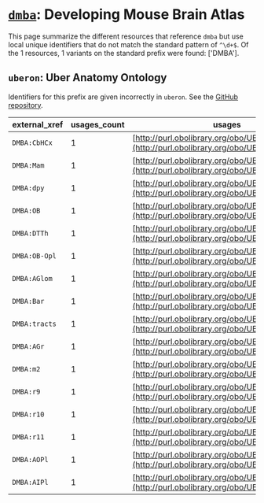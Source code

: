 # [`dmba`](https://bioregistry.io/dmba): Developing Mouse Brain Atlas

This page summarize the different resources that reference `dmba`
but use local unique identifiers that do not match the standard pattern of
`^\d+$`. Of the 1 resources,
1 variants on the standard prefix were found: ['DMBA'].

## `uberon`: Uber Anatomy Ontology

Identifiers for this prefix are given incorrectly in `uberon`. See the [GitHub repository](https://github.com/obophenotype/uberon).

| external_xref   |   usages_count | usages                                                                                         |
|-----------------|----------------|------------------------------------------------------------------------------------------------|
| `DMBA:CbHCx`    |              1 | [http://purl.obolibrary.org/obo/UBERON_0002129](http://purl.obolibrary.org/obo/UBERON_0002129) |
| `DMBA:Mam`      |              1 | [http://purl.obolibrary.org/obo/UBERON_0002206](http://purl.obolibrary.org/obo/UBERON_0002206) |
| `DMBA:dpy`      |              1 | [http://purl.obolibrary.org/obo/UBERON_0002755](http://purl.obolibrary.org/obo/UBERON_0002755) |
| `DMBA:OB`       |              1 | [http://purl.obolibrary.org/obo/UBERON_0004186](http://purl.obolibrary.org/obo/UBERON_0004186) |
| `DMBA:DTTh`     |              1 | [http://purl.obolibrary.org/obo/UBERON_0004703](http://purl.obolibrary.org/obo/UBERON_0004703) |
| `DMBA:OB-Opl`   |              1 | [http://purl.obolibrary.org/obo/UBERON_0005376](http://purl.obolibrary.org/obo/UBERON_0005376) |
| `DMBA:AGlom`    |              1 | [http://purl.obolibrary.org/obo/UBERON_0007631](http://purl.obolibrary.org/obo/UBERON_0007631) |
| `DMBA:Bar`      |              1 | [http://purl.obolibrary.org/obo/UBERON_0007632](http://purl.obolibrary.org/obo/UBERON_0007632) |
| `DMBA:tracts`   |              1 | [http://purl.obolibrary.org/obo/UBERON_0007702](http://purl.obolibrary.org/obo/UBERON_0007702) |
| `DMBA:AGr`      |              1 | [http://purl.obolibrary.org/obo/UBERON_0015244](http://purl.obolibrary.org/obo/UBERON_0015244) |
| `DMBA:m2`       |              1 | [http://purl.obolibrary.org/obo/UBERON_0019274](http://purl.obolibrary.org/obo/UBERON_0019274) |
| `DMBA:r9`       |              1 | [http://purl.obolibrary.org/obo/UBERON_0019284](http://purl.obolibrary.org/obo/UBERON_0019284) |
| `DMBA:r10`      |              1 | [http://purl.obolibrary.org/obo/UBERON_0019285](http://purl.obolibrary.org/obo/UBERON_0019285) |
| `DMBA:r11`      |              1 | [http://purl.obolibrary.org/obo/UBERON_0019286](http://purl.obolibrary.org/obo/UBERON_0019286) |
| `DMBA:AOPl`     |              1 | [http://purl.obolibrary.org/obo/UBERON_0019289](http://purl.obolibrary.org/obo/UBERON_0019289) |
| `DMBA:AIPl`     |              1 | [http://purl.obolibrary.org/obo/UBERON_0019290](http://purl.obolibrary.org/obo/UBERON_0019290) |

